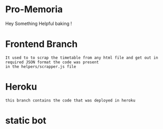 # Pro-Memoria
 Hey Something Helpful baking !
# Frontend Branch

    It used to to scrap the timetable from any html file and get out in required JSON format the code was present
    in the helpers/scrapper.js file

# Heroku
    this branch contains the code that was deployed in heroku

# static bot
    